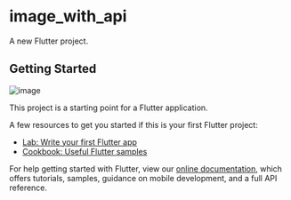 # image_with_api

A new Flutter project.

## Getting Started
![image](https://user-images.githubusercontent.com/61588132/157230095-332fa7c3-0526-4427-8abd-df8d8495d2bc.png)

This project is a starting point for a Flutter application.

A few resources to get you started if this is your first Flutter project:

- [Lab: Write your first Flutter app](https://flutter.dev/docs/get-started/codelab)
- [Cookbook: Useful Flutter samples](https://flutter.dev/docs/cookbook)

For help getting started with Flutter, view our
[online documentation](https://flutter.dev/docs), which offers tutorials,
samples, guidance on mobile development, and a full API reference.
